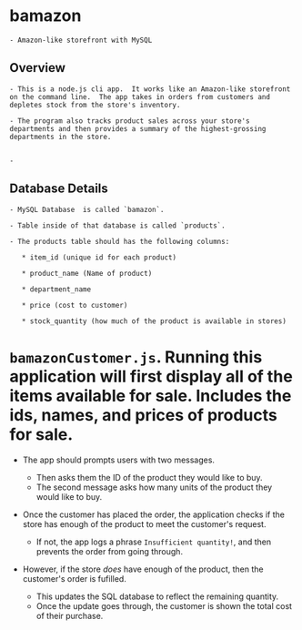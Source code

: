 # bamazon
	- Amazon-like storefront with MySQL

## Overview

	- This is a node.js cli app.  It works like an Amazon-like storefront on the command line.  The app takes in orders from customers and depletes stock from the store's inventory. 

	- The program also tracks product sales across your store's departments and then provides a summary of the highest-grossing departments in the store.


	- 


## Database Details
	- MySQL Database  is called `bamazon`.

	- Table inside of that database is called `products`.

	- The products table should has the following columns:

	   * item_id (unique id for each product)

	   * product_name (Name of product)

	   * department_name

	   * price (cost to customer)

	   * stock_quantity (how much of the product is available in stores) 


# `bamazonCustomer.js`. Running this application will first display all of the items available for sale. Includes the ids, names, and prices of products for sale.

- The app should prompts users with two messages.

   * Then asks them the ID of the product they would like to buy.
   * The second message asks how many units of the product they would like to buy.

- Once the customer has placed the order, the application checks if the store has enough of the product to meet the customer's request.

   * If not, the app logs a phrase  `Insufficient quantity!`, and then prevents the order from going through.

- However, if the store _does_ have enough of the product, then the customer's order is fufilled. 
   * This updates the SQL database to reflect the remaining quantity.
   * Once the update goes through, the customer is shown the total cost of their purchase.

	